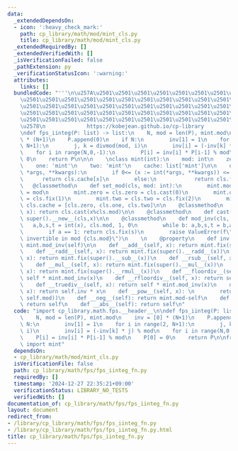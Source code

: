 ```yaml
---
data:
  _extendedDependsOn:
  - icon: ':heavy_check_mark:'
    path: cp_library/math/mod/mint_cls.py
    title: cp_library/math/mod/mint_cls.py
  _extendedRequiredBy: []
  _extendedVerifiedWith: []
  _isVerificationFailed: false
  _pathExtension: py
  _verificationStatusIcon: ':warning:'
  attributes:
    links: []
  bundledCode: "'''\n\u257A\u2501\u2501\u2501\u2501\u2501\u2501\u2501\u2501\u2501\u2501\
    \u2501\u2501\u2501\u2501\u2501\u2501\u2501\u2501\u2501\u2501\u2501\u2501\u2501\
    \u2501\u2501\u2501\u2501\u2501\u2501\u2501\u2501\u2501\u2501\u2501\u2501\u2501\
    \u2501\u2501\u2501\u2501\u2501\u2501\u2501\u2501\u2501\u2501\u2501\u2501\u2501\
    \u2501\u2501\u2501\u2501\u2501\u2501\u2501\u2501\u2501\u2501\u2501\u2501\u2501\
    \u2578\n             https://kobejean.github.io/cp-library               \n'''\n\
    \ndef fps_iinteg(P: list) -> list:\n    N, mod = len(P), mint.mod\n    inv = [0]\
    \ * (N+1)\n    P.append(0)\n    if N:\n        inv[1] = 1\n    for i in range(2,\
    \ N+1):\n        j, k = divmod(mod, i)\n        inv[i] = (-inv[k] * j) % mod\n\
    \    for i in range(N,0,-1):\n        P[i] = inv[i] * P[i-1] % mod\n    P[0] =\
    \ 0\n    return P\n\n\n    \nclass mint(int):\n    mod: int\n    zero: 'mint'\n\
    \    one: 'mint'\n    two: 'mint'\n    cache: list['mint']\n\n    def __new__(cls,\
    \ *args, **kwargs):\n        if 0<= (x := int(*args, **kwargs)) <= 2:\n      \
    \      return cls.cache[x]\n        else:\n            return cls.fix(x)\n\n \
    \   @classmethod\n    def set_mod(cls, mod: int):\n        mint.mod = cls.mod\
    \ = mod\n        mint.zero = cls.zero = cls.cast(0)\n        mint.one = cls.one\
    \ = cls.fix(1)\n        mint.two = cls.two = cls.fix(2)\n        mint.cache =\
    \ cls.cache = [cls.zero, cls.one, cls.two]\n\n    @classmethod\n    def fix(cls,\
    \ x): return cls.cast(x%cls.mod)\n\n    @classmethod\n    def cast(cls, x): return\
    \ super().__new__(cls,x)\n\n    @classmethod\n    def mod_inv(cls, x):\n     \
    \   a,b,s,t = int(x), cls.mod, 1, 0\n        while b: a,b,s,t = b,a%b,t,s-a//b*t\n\
    \        if a == 1: return cls.fix(s)\n        raise ValueError(f\"{x} is not\
    \ invertible in mod {cls.mod}\")\n    \n    @property\n    def inv(self): return\
    \ mint.mod_inv(self)\n\n    def __add__(self, x): return mint.fix(super().__add__(x))\n\
    \    def __radd__(self, x): return mint.fix(super().__radd__(x))\n    def __sub__(self,\
    \ x): return mint.fix(super().__sub__(x))\n    def __rsub__(self, x): return mint.fix(super().__rsub__(x))\n\
    \    def __mul__(self, x): return mint.fix(super().__mul__(x))\n    def __rmul__(self,\
    \ x): return mint.fix(super().__rmul__(x))\n    def __floordiv__(self, x): return\
    \ self * mint.mod_inv(x)\n    def __rfloordiv__(self, x): return self.inv * x\n\
    \    def __truediv__(self, x): return self * mint.mod_inv(x)\n    def __rtruediv__(self,\
    \ x): return self.inv * x\n    def __pow__(self, x): \n        return self.cast(super().__pow__(x,\
    \ self.mod))\n    def __neg__(self): return mint.mod-self\n    def __pos__(self):\
    \ return self\n    def __abs__(self): return self\n"
  code: "import cp_library.math.fps.__header__\n\ndef fps_iinteg(P: list) -> list:\n\
    \    N, mod = len(P), mint.mod\n    inv = [0] * (N+1)\n    P.append(0)\n    if\
    \ N:\n        inv[1] = 1\n    for i in range(2, N+1):\n        j, k = divmod(mod,\
    \ i)\n        inv[i] = (-inv[k] * j) % mod\n    for i in range(N,0,-1):\n    \
    \    P[i] = inv[i] * P[i-1] % mod\n    P[0] = 0\n    return P\n\nfrom cp_library.math.mod.mint_cls\
    \ import mint"
  dependsOn:
  - cp_library/math/mod/mint_cls.py
  isVerificationFile: false
  path: cp_library/math/fps/fps_iinteg_fn.py
  requiredBy: []
  timestamp: '2024-12-27 22:35:21+09:00'
  verificationStatus: LIBRARY_NO_TESTS
  verifiedWith: []
documentation_of: cp_library/math/fps/fps_iinteg_fn.py
layout: document
redirect_from:
- /library/cp_library/math/fps/fps_iinteg_fn.py
- /library/cp_library/math/fps/fps_iinteg_fn.py.html
title: cp_library/math/fps/fps_iinteg_fn.py
---
```

